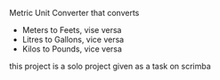Metric Unit Converter that converts 
- Meters to Feets, vise versa
- Litres to Gallons, vice versa
- Kilos to Pounds, vice versa 


this project is a solo project given as a task on scrimba
